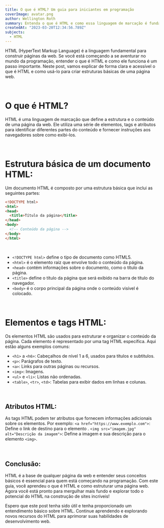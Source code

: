 ```yaml
---
title: O que é HTML? Um guia para iniciantes em programação
coverImage: avatar.png
author: Wellington Roth
summary: Entenda o que é HTML e como essa linguagem de marcação é fundamental para a estruturação e organização do conteúdo em páginas da web, permitindo a criação de elementos como textos, imagens, links e formulários.
createdAt: "2023-03-20T12:34:56.789Z"
subjects:
  - HTML
---
```


HTML (HyperText Markup Language) é a linguagem fundamental para construir páginas da web. Se você está começando a se aventurar no mundo da programação, entender o que é HTML e como ele funciona é um passo importante. Neste post, vamos explicar de forma clara e acessível o que é HTML e como usá-lo para criar estruturas básicas de uma página web.

<br>

# O que é HTML?
HTML é uma linguagem de marcação que define a estrutura e o conteúdo de uma página da web. Ele utiliza uma série de elementos, tags e atributos para identificar diferentes partes do conteúdo e fornecer instruções aos navegadores sobre como exibi-los.

<br>

# Estrutura básica de um documento HTML:
Um documento HTML é composto por uma estrutura básica que inclui as seguintes partes:

```html
<!DOCTYPE html>
<html>
<head>
  <title>Título da página</title>
</head>
<body>
  <!-- Conteúdo da página -->
</body>
</html>
```

<br>

- ```<!DOCTYPE html>``` define o tipo de documento como HTML5.
- ```<html>``` é o elemento raiz que envolve todo o conteúdo da página.
- ```<head>``` contém informações sobre o documento, como o título da página.
- ```<title>``` define o título da página que será exibido na barra de título do navegador.
- ```<body>``` é o corpo principal da página onde o conteúdo visível é colocado.

<br>

# Elementos e tags HTML:
Os elementos HTML são usados para estruturar e organizar o conteúdo da página. Cada elemento é representado por uma tag HTML específica. Aqui estão alguns exemplos comuns:

* ```<h1>``` a ```<h6>```: Cabeçalhos de nível 1 a 6, usados para títulos e subtitulos.
* ```<p>```: Parágrafos de texto.
* ```<a>```: Links para outras páginas ou recursos.
* ``<img>``: Imagens.
* ```<ul>``` e ```<li>```: Listas não ordenadas.
* ```<table>```, ```<tr>```, ```<td>```: Tabelas para exibir dados em linhas e colunas.

<br>

## Atributos HTML:
As tags HTML podem ter atributos que fornecem informações adicionais sobre os elementos. Por exemplo:
```<a href="https://www.exemplo.com">```: Define o link de destino para o elemento <a>.
```<img src="imagem.jpg" alt="Descrição da imagem">```: Define a imagem e sua descrição para o elemento ```<img>```.

<br>

## Conclusão:
HTML é a base de qualquer página da web e entender seus conceitos básicos é essencial para quem está começando na programação. Com este guia, você aprendeu o que é HTML e como estruturar uma página web. Agora você está pronto para mergulhar mais fundo e explorar todo o potencial do HTML na construção de sites incríveis!

Espero que este post tenha sido útil e tenha proporcionado um entendimento básico sobre HTML. Continue aprendendo e explorando novos recursos do HTML para aprimorar suas habilidades de desenvolvimento web.